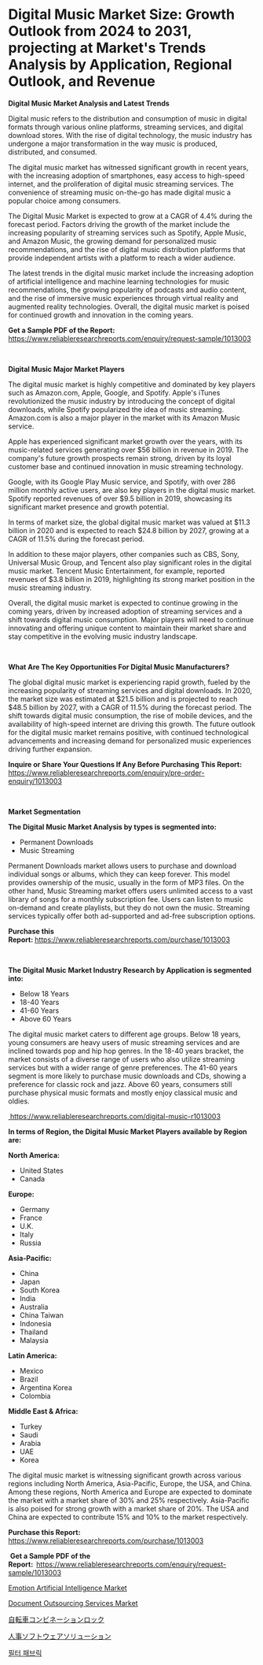 <p><h1>Digital Music Market Size: Growth Outlook from 2024 to 2031, projecting at Market's Trends Analysis by Application, Regional Outlook, and Revenue</h1></p><p><strong>Digital Music Market Analysis and Latest Trends</strong></p>
<p><p>Digital music refers to the distribution and consumption of music in digital formats through various online platforms, streaming services, and digital download stores. With the rise of digital technology, the music industry has undergone a major transformation in the way music is produced, distributed, and consumed.</p><p>The digital music market has witnessed significant growth in recent years, with the increasing adoption of smartphones, easy access to high-speed internet, and the proliferation of digital music streaming services. The convenience of streaming music on-the-go has made digital music a popular choice among consumers.</p><p>The Digital Music Market is expected to grow at a CAGR of 4.4% during the forecast period. Factors driving the growth of the market include the increasing popularity of streaming services such as Spotify, Apple Music, and Amazon Music, the growing demand for personalized music recommendations, and the rise of digital music distribution platforms that provide independent artists with a platform to reach a wider audience.</p><p>The latest trends in the digital music market include the increasing adoption of artificial intelligence and machine learning technologies for music recommendations, the growing popularity of podcasts and audio content, and the rise of immersive music experiences through virtual reality and augmented reality technologies. Overall, the digital music market is poised for continued growth and innovation in the coming years.</p></p>
<p><strong>Get a Sample PDF of the Report:&nbsp;</strong> <a href="https://www.reliableresearchreports.com/enquiry/request-sample/1013003">https://www.reliableresearchreports.com/enquiry/request-sample/1013003</a></p>
<p>&nbsp;</p>
<p><strong>Digital Music Major Market Players</strong></p>
<p><p>The digital music market is highly competitive and dominated by key players such as Amazon.com, Apple, Google, and Spotify. Apple's iTunes revolutionized the music industry by introducing the concept of digital downloads, while Spotify popularized the idea of music streaming. Amazon.com is also a major player in the market with its Amazon Music service.</p><p>Apple has experienced significant market growth over the years, with its music-related services generating over $56 billion in revenue in 2019. The company's future growth prospects remain strong, driven by its loyal customer base and continued innovation in music streaming technology.</p><p>Google, with its Google Play Music service, and Spotify, with over 286 million monthly active users, are also key players in the digital music market. Spotify reported revenues of over $9.5 billion in 2019, showcasing its significant market presence and growth potential.</p><p>In terms of market size, the global digital music market was valued at $11.3 billion in 2020 and is expected to reach $24.8 billion by 2027, growing at a CAGR of 11.5% during the forecast period.</p><p>In addition to these major players, other companies such as CBS, Sony, Universal Music Group, and Tencent also play significant roles in the digital music market. Tencent Music Entertainment, for example, reported revenues of $3.8 billion in 2019, highlighting its strong market position in the music streaming industry.</p><p>Overall, the digital music market is expected to continue growing in the coming years, driven by increased adoption of streaming services and a shift towards digital music consumption. Major players will need to continue innovating and offering unique content to maintain their market share and stay competitive in the evolving music industry landscape.</p></p>
<p>&nbsp;</p>
<p><strong>What Are The Key Opportunities For Digital Music Manufacturers?</strong></p>
<p><p>The global digital music market is experiencing rapid growth, fueled by the increasing popularity of streaming services and digital downloads. In 2020, the market size was estimated at $21.5 billion and is projected to reach $48.5 billion by 2027, with a CAGR of 11.5% during the forecast period. The shift towards digital music consumption, the rise of mobile devices, and the availability of high-speed internet are driving this growth. The future outlook for the digital music market remains positive, with continued technological advancements and increasing demand for personalized music experiences driving further expansion.</p></p>
<p><strong>Inquire or Share Your Questions If Any Before Purchasing This Report:</strong> <a href="https://www.reliableresearchreports.com/enquiry/pre-order-enquiry/1013003">https://www.reliableresearchreports.com/enquiry/pre-order-enquiry/1013003</a></p>
<p>&nbsp;</p>
<p><strong>Market Segmentation</strong></p>
<p><strong>The Digital Music Market Analysis by types is segmented into:</strong></p>
<p><ul><li>Permanent Downloads</li><li>Music Streaming</li></ul></p>
<p><p>Permanent Downloads market allows users to purchase and download individual songs or albums, which they can keep forever. This model provides ownership of the music, usually in the form of MP3 files. On the other hand, Music Streaming market offers users unlimited access to a vast library of songs for a monthly subscription fee. Users can listen to music on-demand and create playlists, but they do not own the music. Streaming services typically offer both ad-supported and ad-free subscription options.</p></p>
<p><strong>Purchase this Report:&nbsp;</strong><a href="https://www.reliableresearchreports.com/purchase/1013003">https://www.reliableresearchreports.com/purchase/1013003</a></p>
<p>&nbsp;</p>
<p><strong>The Digital Music Market Industry Research by Application is segmented into:</strong></p>
<p><ul><li>Below 18 Years</li><li>18-40 Years</li><li>41-60 Years</li><li>Above 60 Years</li></ul></p>
<p><p>The digital music market caters to different age groups. Below 18 years, young consumers are heavy users of music streaming services and are inclined towards pop and hip hop genres. In the 18-40 years bracket, the market consists of a diverse range of users who also utilize streaming services but with a wider range of genre preferences. The 41-60 years segment is more likely to purchase music downloads and CDs, showing a preference for classic rock and jazz. Above 60 years, consumers still purchase physical music formats and mostly enjoy classical music and oldies.</p></p>
<p><a href="https://www.reliableresearchreports.com/digital-music-r1013003">&nbsp;https://www.reliableresearchreports.com/digital-music-r1013003</a></p>
<p><strong>In terms of Region, the Digital Music Market Players available by Region are:</strong></p>
<p>
    <p> <strong> North America: </strong>
        <ul>
            <li>United States</li>
            <li>Canada</li>
        </ul>
        </p> 
    <p> <strong> Europe: </strong>
        <ul>
            <li>Germany</li>
            <li>France</li>
            <li>U.K.</li>
            <li>Italy</li>
            <li>Russia</li>
        </ul>
        </p> 
    <p> <strong> Asia-Pacific: </strong>
        <ul>
            <li>China</li>
            <li>Japan</li>
            <li>South Korea</li>
            <li>India</li>
            <li>Australia</li>
            <li>China Taiwan</li>
            <li>Indonesia</li>
            <li>Thailand</li>
            <li>Malaysia</li>
        </ul>
        </p> 
    <p> <strong> Latin America: </strong>
        <ul>
            <li>Mexico</li>
            <li>Brazil</li>
            <li>Argentina Korea</li>
            <li>Colombia</li>
        </ul>
        </p> 
    <p> <strong> Middle East & Africa: </strong>
        <ul>
            <li>Turkey</li>
            <li>Saudi</li>
            <li>Arabia</li>
            <li>UAE</li>
            <li>Korea</li>
        </ul>
    </p>
    </p>
<p><p>The digital music market is witnessing significant growth across various regions including North America, Asia-Pacific, Europe, the USA, and China. Among these regions, North America and Europe are expected to dominate the market with a market share of 30% and 25% respectively. Asia-Pacific is also poised for strong growth with a market share of 20%. The USA and China are expected to contribute 15% and 10% to the market respectively.</p></p>
<p><strong>Purchase this Report: </strong><a href="https://www.reliableresearchreports.com/purchase/1013003">https://www.reliableresearchreports.com/purchase/1013003</a></p>
<p>&nbsp;<strong>Get a Sample PDF of the Report:&nbsp;&nbsp;</strong><a href="https://www.reliableresearchreports.com/enquiry/request-sample/1013003">https://www.reliableresearchreports.com/enquiry/request-sample/1013003</a></p>
<p><strong></strong></p>
<p><p><a href="https://www.linkedin.com/pulse/emotion-artificial-intelligence-market-insights-cagr-trends-odw0e">Emotion Artificial Intelligence Market</a></p><p><a href="https://www.linkedin.com/pulse/document-outsourcing-services-market-size-reveals-best-0ajee">Document Outsourcing Services Market</a></p><p><a href="https://github.com/marbadji/Market-Research-Report-List-1/blob/main/421007453848.md">自転車コンビネーションロック</a></p><p><a href="https://github.com/KaydenJohns1964/Market-Research-Report-List-1/blob/main/672302753849.md">人事ソフトウェアソリューション</a></p><p><a href="https://github.com/xvz497517413/Market-Research-Report-List-2/blob/main/156964549979.md">필터 패브릭</a></p></p>